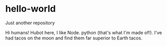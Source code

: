 # hello-world
Just another repository

Hi humans!
Hubot here, I like Node. python (that's what I'm made of!).
I've had tacos on the moon and find them far superior to Earth tacos.
